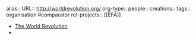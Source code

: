 alias::
URL:: http://worldrevolution.org/
org-type::
people::
creations::
tags:: organisation #comparator
rel-projects:: [[EFA]]



- [The World Revolution](http://worldrevolution.org/)
-
